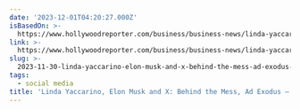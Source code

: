```yaml
---
date: '2023-12-01T04:20:27.000Z'
isBasedOn: >-
  https://www.hollywoodreporter.com/business/business-news/linda-yaccarino-elon-musk-x-advertisers-1235683997/
link: >-
  https://www.hollywoodreporter.com/business/business-news/linda-yaccarino-elon-musk-x-advertisers-1235683997/
slug: >-
  2023-11-30-linda-yaccarino-elon-musk-and-x-behind-the-mess-ad-exodus-the-hollywoo
tags:
  - social media
title: 'Linda Yaccarino, Elon Musk and X: Behind the Mess, Ad Exodus – The Hollywoo'
---
```


